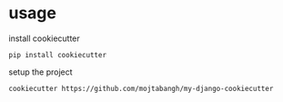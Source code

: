 # usage

install cookiecutter
```
pip install cookiecutter
```

setup the project
```
cookiecutter https://github.com/mojtabangh/my-django-cookiecutter
```

